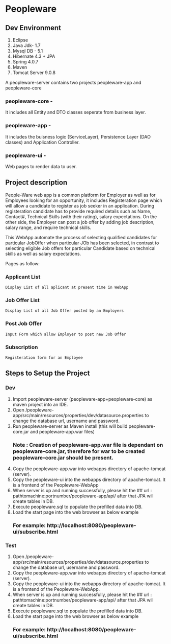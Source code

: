 # Peopleware

## Dev Environment 
  1. Eclipse
  2. Java Jdk- 1.7
  3. Mysql DB - 5.1
  4. Hibernate 4.3 + JPA
  5. Spring 4.0.7
  6. Maven
  7. Tomcat Server 9.0.8
  
A peopleware-server contains two projects peopleware-app and peopleware-core

### peopleware-core -  
It includes all Entity and DTO classes seperate from business layer.
### peopleware-app - 
It includes the buisness logic (ServiceLayer), Persistence Layer (DAO classes) and Application Controller.
### peopleware-ui -
Web pages to render data to user.
## Project description

People-Ware web app is a common platform for Employer as well as for Employees looking for an opportunity, it includes Registeration page which will allow a candidate to register as job seeker in an application. During registeration candidate has to provide required details such as Name, Contact#, Technical Skills (with their rating), salary expectations. On the other side, the Employer can post a job offer by adding job description, salary range, and require technical skills.

This WebApp automate the process of selecting qualified candidates for particular JobOffer when particular JOb has been selected, in contrast to selecting eligible Job offers for particular Candidate based on technical skills as well as salary expectations.

Pages as follow:
### Applicant List
    Display List of all aplicant at present time in WebApp
### Job Offer List
    Display List of all Job Offer posted by an Employers
### Post Job Offer
    Input Form which allow Employer to post new Job Offer
### Subscription
    Registeration form for an Employee

## Steps to Setup the Project

### Dev
1. Import peopleware-server (peopleware-app+peopleware-core) as maven project into an IDE.
2. Open /peopleware-app/src/main/resources/properties/dev/datasource.properties to change the database url, username and password.
3. Run peopleware-server as Maven install (this will build peopleware-core.jar and peopleware-app.war files)
    ### Note :  Creation of peopleware-app.war file is dependant on peopleware-core.jar, therefore for war to be created peopleware-core.jar should be present.
4. Copy the peopleware-app.war into webapps directory of apache-tomcat (server).
5. Copy the peopleware-ui into the webapps directory of apache-tomcat. It is a frontend of the Peopleware-WebApp
6. When server is up and running successfully, please hit the ## url :  pathtomachine:portnumber/peopleware-app/api/ after that JPA wil create tables in DB.
7. Execute peopleware.sql to populate the prefilled data into DB.
8. Load the start page into the web browser as  below example
    ### For example: http://localhost:8080/peopleware-ui/subscribe.html

### Test
1. Open /peopleware-app/src/main/resources/properties/dev/datasource.properties to change the database url, username and password.
2. Copy the peopleware-app.war into webapps directory of apache-tomcat (server).
3. Copy the peopleware-ui into the webapps directory of apache-tomcat. It is a frontend of the Peopleware-WebApp.
4. When server is up and running successfully, please hit the ## url :  pathtomachine:portnumber/peopleware-app/api/ after that JPA wil create tables in DB.
5. Execute peopleware.sql to populate the prefilled data into DB.
6. Load the start page into the web browser as  below example
    ### For example: http://localhost:8080/peopleware-ui/subscribe.html
    
    



